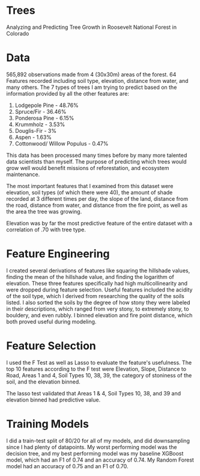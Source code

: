 # Trees

Analyzing and Predicting Tree Growth in Roosevelt National Forest in Colorado


# Data

565,892 observations made from 4 (30x30m) areas of the forest. 64 Features recorded including soil type, elevation, distance from water, and many others. The 7 types of trees I am trying to predict based on the information provided by all the other features are:
  1. Lodgepole Pine - 48.76%
  2. Spruce/Fir     - 36.46%
  3. Ponderosa Pine - 6.15%
  4. Krummholz      - 3.53%
  5. Douglis-Fir    - 3%
  6. Aspen          - 1.63%
  7. Cottonwood/
     Willow Populus - 0.47%
     
This data has been processed many times before by many more talented data scientists than myself. The purpose of predicting which trees would grow well would benefit missions of reforestation, and ecosystem maintenance. 

The most important features that I examined from this dataset were elevation, soil types (of which there were 40), the amount of shade recorded at 3 different times per day, the slope of the land, distance from the road, distance from water, and distance from the fire point, as well as the area the tree was growing. 

Elevation was by far the most predictive feature of the entire dataset with a correlation of .70 with tree type. 

# Feature Engineering

I created several derivations of features like squaring the hillshade values, finding the mean of the hillshade value, and finding the logarithm of elevation. These three features specifically had high multicollinearity and were dropped during feature selection. Useful features included the acidity of the soil type, which I derived from researching the quality of the soils listed. I also sorted the soils by the degree of how stony they were labeled in their descriptions, which ranged from very stony, to extremely stony, to bouldery, and even rubbly. I binned elevation and fire point distance, which both proved useful during modeling. 

# Feature Selection

I used the F Test as well as Lasso to evaluate the feature's usefulness. The top 10 features according to the F test were Elevation, Slope, Distance to Road, Areas 1 and 4, Soil Types 10, 38, 39, the category of stoniness of the soil, and the elevation binned. 

The lasso test validated that Areas 1 & 4, Soil Types 10, 38, and 39 and elevation binned had predictive value. 

# Training Models

I did a train-test split of 80/20 for all of my models, and did downsampling since I had plenty of datapoints. My worst performing model was the decision tree, and my best performing model was my baseline XGBoost model, which had an F1 of 0.74 and an accuracy of 0.74. My Random Forest model had an accuracy of 0.75 and an F1 of 0.70. 

